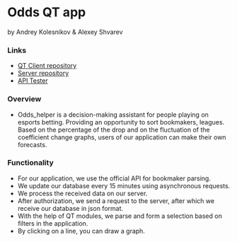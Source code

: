 # Odds QT app

by Andrey Kolesnikov & Alexey Shvarev

### Links
- [QT Client repository](https://github.com/AlexFire-Dev/OddsClientQT "QT Client repository")
- [Server repository](https://github.com/AlexFire-Dev/OddsServer "Server repository")
- [API Tester](https://af.shvarev.com/api/v1/swagger/ "API Tester")

### Overview
 - Odds_helper is a decision-making assistant for people playing on esports betting. Providing an opportunity to sort bookmakers, leagues. Based on the percentage of the drop and on the fluctuation of the coefficient change graphs, users of our application can make their own forecasts.
 
### Functionality
- For our application, we use the official API for bookmaker parsing.
- We update our database every 15 minutes using asynchronous requests.
- We process the received data on our server.
- After authorization, we send a request to the server, after which we receive our database in json format.
- With the help of QT modules, we parse and form a selection based on filters in the application.
- By clicking on a line, you can draw a graph.